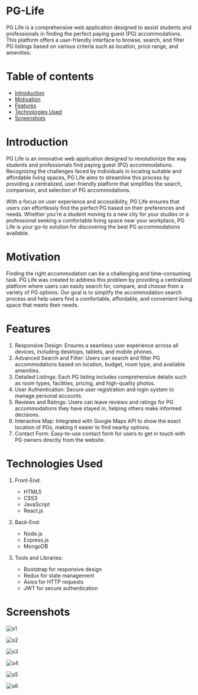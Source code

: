 # PG-Life
PG Life is a comprehensive web application designed to assist students and professionals in finding the perfect paying guest (PG) accommodations. This platform offers a user-friendly interface to browse, search, and filter PG listings based on various criteria such as location, price range, and amenities.

# Table of contents
- [Introduction](#introduction)
- [Motivation](#motivation)
- [Features](#features)
- [Technologies Used](#technologies-used)
- [Screenshots](#screenshots)

# Introduction
PG Life is an innovative web application designed to revolutionize the way students and professionals find paying guest (PG) accommodations. Recognizing the challenges faced by individuals in locating suitable and affordable living spaces, PG Life aims to streamline this process by providing a centralized, user-friendly platform that simplifies the search, comparison, and selection of PG accommodations.

With a focus on user experience and accessibility, PG Life ensures that users can effortlessly find the perfect PG based on their preferences and needs. Whether you're a student moving to a new city for your studies or a professional seeking a comfortable living space near your workplace, PG Life is your go-to solution for discovering the best PG accommodations available.

# Motivation
Finding the right accommodation can be a challenging and time-consuming task. PG Life was created to address this problem by providing a centralized platform where users can easily search for, compare, and choose from a variety of PG options. Our goal is to simplify the accommodation search process and help users find a comfortable, affordable, and convenient living space that meets their needs.

# Features
1. Responsive Design:
Ensures a seamless user experience across all devices, including desktops, tablets, and mobile phones.
2. Advanced Search and Filter:
Users can search and filter PG accommodations based on location, budget, room type, and available amenities.
3. Detailed Listings:
Each PG listing includes comprehensive details such as room types, facilities, pricing, and high-quality photos.
4. User Authentication:
Secure user registration and login system to manage personal accounts.
5. Reviews and Ratings:
Users can leave reviews and ratings for PG accommodations they have stayed in, helping others make informed decisions.
6. Interactive Map:
Integrated with Google Maps API to show the exact location of PGs, making it easier to find nearby options.
7. Contact Form:
Easy-to-use contact form for users to get in touch with PG owners directly from the website.

# Technologies Used
1. Front-End:
   - HTML5
   - CSS3
   - JavaScript
   - React.js

2. Back-End:
   - Node.js
   - Express.js
   - MongoDB

3. Tools and Libraries:
   - Bootstrap for responsive design
   - Redux for state management
   - Axios for HTTP requests
   - JWT for secure authentication

# Screenshots
![s1](https://github.com/Vivek92503/PGlife/assets/156999897/8b6db12c-f29c-4d11-a35b-172d4406d285)

![s2](https://github.com/Vivek92503/PGlife/assets/156999897/f0c83371-057d-42de-9e5f-af40c100bb18)

![s3](https://github.com/Vivek92503/PGlife/assets/156999897/b5169353-a672-4bf7-af97-9be7cbbbcc50)

![s4](https://github.com/Vivek92503/PGlife/assets/156999897/3e80e258-cf2e-4ba1-80f7-eb104ddf728b)

![s5](https://github.com/Vivek92503/PGlife/assets/156999897/52a70ad2-7291-433b-8755-20b2c84686e8)

![s6](https://github.com/Vivek92503/PGlife/assets/156999897/32e8872c-56fc-4f30-b2d7-dd3857e335a6)

